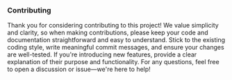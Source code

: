 ### Contributing

Thank you for considering contributing to this project! We value simplicity and clarity, so when making contributions, please keep your code and documentation straightforward and easy to understand. Stick to the existing coding style, write meaningful commit messages, and ensure your changes are well-tested. If you're introducing new features, provide a clear explanation of their purpose and functionality. For any questions, feel free to open a discussion or issue—we're here to help!